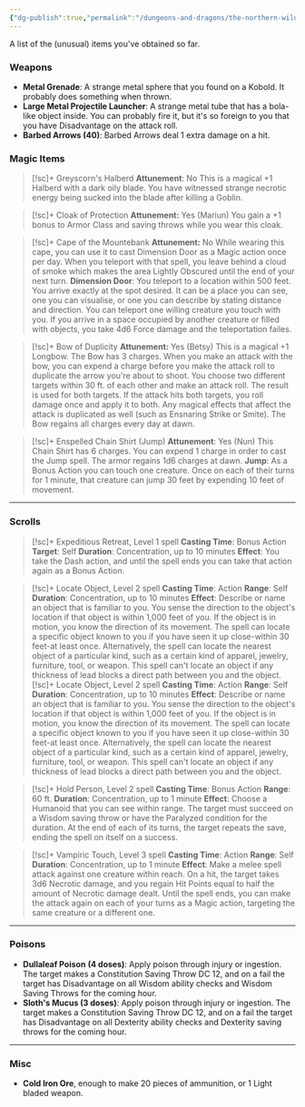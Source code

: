 ```yaml
---
{"dg-publish":true,"permalink":"/dungeons-and-dragons/the-northern-wilds/players/reference-material/notable-items/","tags":["TTRPG/Campaigns/Northern-Wilds","Journal"]}
---
```


A list of the (unusual) items you've obtained so far.

### Weapons
- **Metal Grenade**: A strange metal sphere that you found on a Kobold. It probably does something when thrown.
- **Large Metal Projectile Launcher**: A strange metal tube that has a bola-like object inside. You can probably fire it, but it's so foreign to you that you have Disadvantage on the attack roll.
- **Barbed Arrows (40)**: Barbed Arrows deal 1 extra damage on a hit.

### Magic Items
>[!sc]+ Greyscorn's Halberd
>**Attunement**: No
>This is a magical +1 Halberd with a dark oily blade. You have witnessed strange necrotic energy being sucked into the blade after killing a Goblin.

>[!sc]+ Cloak of Protection
>**Attunement:** Yes (Mariun)
>You gain a +1 bonus to Armor Class and saving throws while you wear this cloak.

>[!sc]+ Cape of the Mountebank
>**Attunement:** No
>While wearing this cape, you can use it to cast Dimension Door as a Magic action once per day. When you teleport with that spell, you leave behind a cloud of smoke which makes the area Lightly Obscured until the end of your next turn.
>**Dimension Door**: You teleport to a location within 500 feet. You arrive exactly at the spot desired. It can be a place you can see, one you can visualise, or one you can describe by stating distance and direction. You can teleport one willing creature you touch with you. If you arrive in a space occupied by another creature or filled with objects, you take 4d6 Force damage and the teleportation failes.

>[!sc]+ Bow of Duplicity
>**Attunement:** Yes (Betsy)
>This is a magical +1 Longbow. The Bow has 3 charges. When you make an attack with the bow, you can expend a charge before you make the attack roll to duplicate the arrow you're about to shoot. You choose two different targets within 30 ft. of each other and make an attack roll. The result is used for both targets. If the attack hits both targets, you roll damage once and apply it to both. Any magical effects that affect the attack is duplicated as well (such as Ensnaring Strike or Smite). The Bow regains all charges every day at dawn. 

>[!sc]+ Enspelled Chain Shirt (Jump)
>**Attunement**: Yes (Nun)
>This Chain Shirt has 6 charges. You can expend 1 charge in order to cast the Jump spell. The armor regains 1d6 charges at dawn.
>**Jump**: As a Bonus Action you can touch one creature. Once on each of their turns for 1 minute, that creature can jump 30 feet by expending 10 feet of movement.

---
### Scrolls
>[!sc]+ Expeditious Retreat, Level 1 spell
>**Casting Time**: Bonus Action
>**Target**: Self
>**Duration**: Concentration, up to 10 minutes
>**Effect**: You take the Dash action, and until the spell ends you can take that action again as a Bonus Action.

>[!sc]+ Locate Object, Level 2 spell
>**Casting Time**: Action
>**Range**: Self
>**Duration**: Concentration, up to 10 minutes
>**Effect**: Describe or name an object that is familiar to you. You sense the direction to the object's location if that object is within 1,000 feet of you. If the object is in motion, you know the direction of its movement. The spell can locate a specific object known to you if you have seen it up close-within 30 feet-at least once. Alternatively, the spell can locate the nearest object of a particular kind, such as a certain kind of apparel, jewelry, furniture, tool, or weapon.
>This spell can't locate an object if any thickness of lead blocks a direct path between you and the object.
>[!sc]+ Locate Object, Level 2 spell
>**Casting Time**: Action
>**Range**: Self
>**Duration**: Concentration, up to 10 minutes
>**Effect**: Describe or name an object that is familiar to you. You sense the direction to the object's location if that object is within 1,000 feet of you. If the object is in motion, you know the direction of its movement. The spell can locate a specific object known to you if you have seen it up close-within 30 feet-at least once. Alternatively, the spell can locate the nearest object of a particular kind, such as a certain kind of apparel, jewelry, furniture, tool, or weapon.
>This spell can't locate an object if any thickness of lead blocks a direct path between you and the object.

>[!sc]+ Hold Person, Level 2 spell
>**Casting Time**: Bonus Action
>**Range**: 60 ft.
>**Duration**: Concentration, up to 1 minute
>**Effect**: Choose a Humanoid that you can see within range. The target must succeed on a Wisdom saving throw or have the Paralyzed condition for the duration. At the end of each of its turns, the target repeats the save, ending the spell on itself on a success.

>[!sc]+ Vampiric Touch, Level 3 spell
>**Casting Time**: Action
>**Range**: Self
>**Duration**: Concentration, up to 1 minute
>**Effect**: Make a melee spell attack against one creature within reach. On a hit, the target takes 3d6 Necrotic damage, and you regain Hit Points equal to half the amount of Necrotic damage dealt. Until the spell ends, you can make the attack again on each of your turns as a Magic action, targeting the same creature or a different one.

---
### Poisons
- **Dullaleaf Poison** **(4 doses)**: Apply poison through injury or ingestion. The target makes a Constitution Saving Throw DC 12, and on a fail the target has Disadvantage on all Wisdom ability checks and Wisdom Saving Throws for the coming hour. 
- **Sloth's Mucus (3 doses)**: Apply poison through injury or ingestion. The target makes a Constitution Saving Throw DC 12, and on a fail the target has Disadvantage on all Dexterity ability checks and Dexterity saving throws for the coming hour.

---
### Misc
- **Cold Iron Ore**, enough to make 20 pieces of ammunition, or 1 Light bladed weapon.